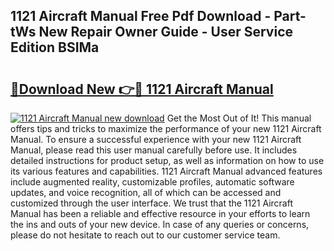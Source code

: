 ## 1121 Aircraft Manual Free Pdf Download - Part-tWs New Repair Owner Guide - User Service Edition BSIMa

# <h2><a href="http://bc25217.oget.top/?id=1121+Aircraft+Manual">🔗Download New 👉🔴 1121 Aircraft Manual</a></h2>

[![1121 Aircraft Manual new download](https://i.imgur.com/5g1atiW.png)](http://bc25217.oget.top/?id=1121+Aircraft+Manual)
Get the Most Out of It! This manual offers tips and tricks to maximize the performance of your new 1121 Aircraft Manual. To ensure a successful experience with your new 1121 Aircraft Manual, please read this user manual carefully before use. It includes detailed instructions for product setup, as well as information on how to use its various features and capabilities. 1121 Aircraft Manual advanced features include augmented reality, customizable profiles, automatic software updates, and voice recognition, all of which can be accessed and customized through the user interface. We trust that the 1121 Aircraft Manual has been a reliable and effective resource in your efforts to learn the ins and outs of your new device. In case of any queries or concerns, please do not hesitate to reach out to our customer service team.
